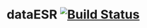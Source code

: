 # dataESR [![Build Status](https://travis-ci.org/entrepreneur-interet-general/dataESR.svg?branch=master)](https://travis-ci.org/entrepreneur-interet-general/dataESR)

